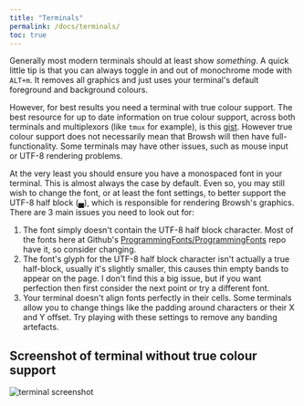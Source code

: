 ```yaml
---
title: "Terminals"
permalink: /docs/terminals/
toc: true
---
```


Generally most modern terminals should at least show *something*. A quick little
tip is that you can always toggle in and out of monochrome mode with `ALT+m`. It removes all graphics and just uses your terminal's default foreground and background colours.

However, for best results you need a terminal with true colour support. The best resource for up to date information on true colour support, across both
terminals and multiplexors (like `tmux` for example), is this [gist](https://gist.github.com/XVilka/8346728). However true colour support does not necessarily mean
that Browsh will then have full-functionality. Some terminals may have other issues, such as mouse input or UTF-8 rendering problems.

At the very least you should ensure you have a monospaced font in your terminal. This is almost always the case by default. Even so, you may still wish to change the font, or at least the font settings, to better support the UTF-8 half block (▄), which is responsible for rendering Browsh's graphics. There are 3 main issues you need to look out for:

  1. The font simply doesn't contain the UTF-8 half block character. Most of the fonts here at Github's [ProgrammingFonts/ProgrammingFonts](https://github.com/ProgrammingFonts/ProgrammingFonts) repo have it, so consider changing.
  2. The font's glyph for the UTF-8 half block character isn't actually a true half-block, usually it's slightly smaller, this causes thin empty bands to appear on the page. I don't find this a big issue, but if you want perfection then first consider the next point or try a different font.
  3. Your terminal doesn't align fonts perfectly in their cells. Some terminals allow you to change things like the padding around characters or their X and Y offset. Try playing with these settings to remove any banding artefacts.

## Screenshot of terminal without true colour support

![terminal screenshot](https://user-images.githubusercontent.com/15711730/42499357-220a0432-8461-11e8-84ed-773446252137.png)


